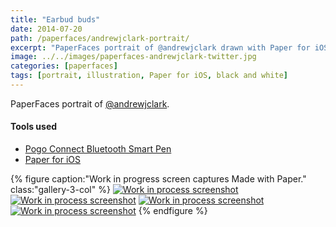```yaml
---
title: "Earbud buds"
date: 2014-07-20
path: /paperfaces/andrewjclark-portrait/
excerpt: "PaperFaces portrait of @andrewjclark drawn with Paper for iOS on an iPad."
image: ../../images/paperfaces-andrewjclark-twitter.jpg
categories: [paperfaces]
tags: [portrait, illustration, Paper for iOS, black and white]
---
```


PaperFaces portrait of [@andrewjclark](https://twitter.com/andrewjclark).

#### Tools used

- [Pogo Connect Bluetooth Smart Pen](https://www.amazon.com/gp/product/B009K448L4/ref=as_li_ss_tl?ie=UTF8&camp=1789&creative=390957&creativeASIN=B009K448L4&linkCode=as2&tag=mademist-20)
- [Paper for iOS](https://paper.bywetransfer.com/)

{% figure caption:"Work in progress screen captures Made with Paper." class:"gallery-3-col" %}
[![Work in process screenshot](../../images/paperfaces-andrewjclark-process-1-600.jpg)](../../images/paperfaces-andrewjclark-process-1-lg.jpg) [![Work in process screenshot](../../images/paperfaces-andrewjclark-process-2-600.jpg)](../../images/paperfaces-andrewjclark-process-2-lg.jpg) [![Work in process screenshot](../../images/paperfaces-andrewjclark-process-3-600.jpg)](../../images/paperfaces-andrewjclark-process-3-lg.jpg) [![Work in process screenshot](../../images/paperfaces-andrewjclark-process-4-600.jpg)](../../images/paperfaces-andrewjclark-process-4-lg.jpg)
{% endfigure %}
